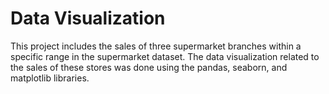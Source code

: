 # Data Visualization

This project includes the sales of three supermarket branches within a specific range in the supermarket dataset. The data visualization related to the sales of these stores was done using the pandas, seaborn, and matplotlib libraries.

